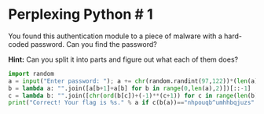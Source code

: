 # Perplexing Python # 1

You found this authentication module to a piece of malware with a hard-coded password. Can you find the password?

__Hint:__ Can you split it into parts and figure out what each of them does?

```python
import random
a = input("Enter password: "); a += chr(random.randint(97,122))*(len(a)%2)
b = lambda a: "".join([a[b+1]+a[b] for b in range(0,len(a),2)])[::-1]
c = lambda b: "".join([chr(ord(b[c])+(-1)**(c+1)) for c in range(len(b))])[::-1]
print("Correct! Your flag is %s." % a if c(b(a))=="nhpouqb^umhhbqjuzs" else "Wrong... Try again.")
```